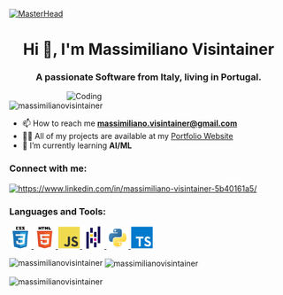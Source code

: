 [![MasterHead](https://i.pinimg.com/originals/2f/f4/28/2ff428006f3ade5f10beac69372062ab.gif)]()

<h1 align="center">Hi 👋, I'm Massimiliano Visintainer</h1>
<h3 align="center">A passionate Software from Italy, living in Portugal.</h3>
<img align="right" alt="Coding" width="400" src="https://cdn.dribbble.com/users/1162077/screenshots/3848914/programmer.gif" />

<p align="left"> <img src="https://komarev.com/ghpvc/?username=massimilianovisintainer&label=Profile%20views&color=0e75b6&style=flat" alt="massimilianovisintainer" /> </p>

- 📫 How to reach me **massimiliano.visintainer@gmail.com**
- 👨‍💻 All of my projects are available at my [Portfolio Website](https://massimilianovisintainer.github.io/portfolio/)
-  🌱 I’m currently learning **AI/ML**

<h3 align="left">Connect with me:</h3>
<p align="left">
<a href="https://www.linkedin.com/in/massimiliano-visintainer-5b40161a5/" target="blank"><img align="center" src="https://raw.githubusercontent.com/rahuldkjain/github-profile-readme-generator/master/src/images/icons/Social/linked-in-alt.svg" alt="https://www.linkedin.com/in/massimiliano-visintainer-5b40161a5/" height="30" width="40" /></a>
</p>

<h3 align="left">Languages and Tools:</h3>
<p align="left"> <a href="https://www.w3schools.com/css/" target="_blank" rel="noreferrer"> <img src="https://raw.githubusercontent.com/devicons/devicon/master/icons/css3/css3-original-wordmark.svg" alt="css3" width="40" height="40"/> </a> <a href="https://www.w3.org/html/" target="_blank" rel="noreferrer"> <img src="https://raw.githubusercontent.com/devicons/devicon/master/icons/html5/html5-original-wordmark.svg" alt="html5" width="40" height="40"/> </a> <a href="https://developer.mozilla.org/en-US/docs/Web/JavaScript" target="_blank" rel="noreferrer"> <img src="https://raw.githubusercontent.com/devicons/devicon/master/icons/javascript/javascript-original.svg" alt="javascript" width="40" height="40"/> </a> <a href="https://pandas.pydata.org/" target="_blank" rel="noreferrer"> <img src="https://raw.githubusercontent.com/devicons/devicon/2ae2a900d2f041da66e950e4d48052658d850630/icons/pandas/pandas-original.svg" alt="pandas" width="40" height="40"/> </a> <a href="https://www.python.org" target="_blank" rel="noreferrer"> <img src="https://raw.githubusercontent.com/devicons/devicon/master/icons/python/python-original.svg" alt="python" width="40" height="40"/> </a> <a href="https://www.typescriptlang.org/" target="_blank" rel="noreferrer"> <img src="https://raw.githubusercontent.com/devicons/devicon/master/icons/typescript/typescript-original.svg" alt="typescript" width="40" height="40"/> </a> </p>

<p><img align="left" src="https://github-readme-stats.vercel.app/api/top-langs?username=massimilianovisintainer&show_icons=true&locale=en&layout=compact" alt="massimilianovisintainer" /></p>

<p>&nbsp;<img align="center" src="https://github-readme-stats.vercel.app/api?username=massimilianovisintainer&show_icons=true&locale=en" alt="massimilianovisintainer" /></p>

<p><img align="center" src="https://github-readme-streak-stats.herokuapp.com/?user=massimilianovisintainer&" alt="massimilianovisintainer" /></p>
